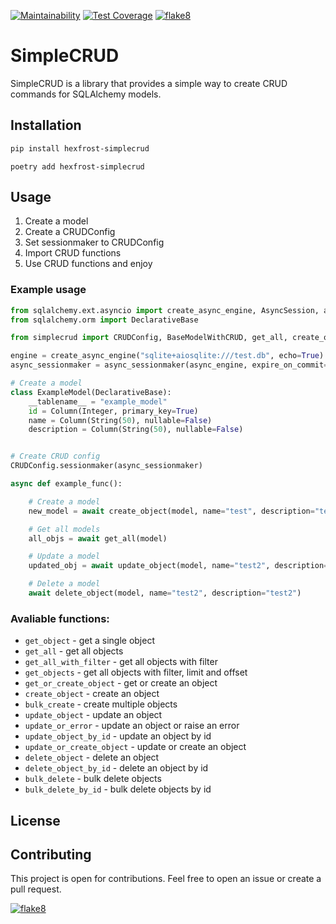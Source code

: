 [![Maintainability](https://api.codeclimate.com/v1/badges/d33ecb2661fb7aedf516/maintainability)](https://codeclimate.com/github/hexfrost/sqlalchemy-models-commands/maintainability)
[![Test Coverage](https://api.codeclimate.com/v1/badges/d33ecb2661fb7aedf516/test_coverage)](https://codeclimate.com/github/hexfrost/sqlalchemy-models-commands/test_coverage)
[![flake8](https://github.com/hexfrost/simplecrud/actions/workflows/linter.yml/badge.svg?branch=staging)](https://github.com/hexfrost/simplecrud/actions/workflows/linter.yml)

# SimpleCRUD
SimpleCRUD is a library that provides a simple way to create CRUD commands for SQLAlchemy models.

## Installation

```bash
pip install hexfrost-simplecrud
```
```
poetry add hexfrost-simplecrud
```

## Usage

1. Create a model
2. Create a CRUDConfig
3. Set sessionmaker to CRUDConfig
4. Import CRUD functions
5. Use CRUD functions and enjoy

### Example usage

```python
from sqlalchemy.ext.asyncio import create_async_engine, AsyncSession, async_sessionmaker
from sqlalchemy.orm import DeclarativeBase

from simplecrud import CRUDConfig, BaseModelWithCRUD, get_all, create_obj, update_obj

engine = create_async_engine("sqlite+aiosqlite:///test.db", echo=True)
async_sessionmaker = async_sessionmaker(async_engine, expire_on_commit=False, class_=AsyncSession)

# Create a model
class ExampleModel(DeclarativeBase):
    __tablename__ = "example_model"
    id = Column(Integer, primary_key=True)
    name = Column(String(50), nullable=False)
    description = Column(String(50), nullable=False)


# Create CRUD config
CRUDConfig.sessionmaker(async_sessionmaker)

async def example_func():

    # Create a model
    new_model = await create_object(model, name="test", description="test")

    # Get all models
    all_objs = await get_all(model)

    # Update a model
    updated_obj = await update_object(model, name="test2", description="test2")

    # Delete a model
    await delete_object(model, name="test2", description="test2")

```

### Avaliable functions:
- `get_object` - get a single object
- `get_all` - get all objects
- `get_all_with_filter` - get all objects with filter
- `get_objects` - get all objects with filter, limit and offset
- `get_or_create_object` - get or create an object
- `create_object` - create an object
- `bulk_create` - create multiple objects
- `update_object` - update an object
- `update_or_error` - update an object or raise an error
- `update_object_by_id` - update an object by id
- `update_or_create_object` - update or create an object
- `delete_object` - delete an object
- `delete_object_by_id` - delete an object by id
- `bulk_delete` - bulk delete objects
- `bulk_delete_by_id` - bulk delete objects by id

## License


## Contributing

This project is open for contributions. Feel free to open an issue or create a pull request.

[![flake8](https://github.com/hexfrost/simplecrud/actions/workflows/linter.yml/badge.svg?branch=dev)](https://github.com/hexfrost/simplecrud/actions/workflows/linter.yml)







